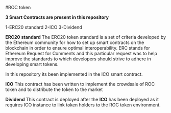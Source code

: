 #ROC token

**3 Smart Contracts are present in this repository**

1-ERC20 standard
2-ICO
3-Dividend

**ERC20 standard**
The ERC20 token standard is a set of criteria developed by the Ethereum community for how to set up smart contracts on the blockchain in order to ensure optimal interoperability. ERC stands for Ethereum Request for Comments and this particular request was to help improve the standards to which developers should strive to adhere in developing smart tokens.

In this repository its been implemented in the ICO smart contract.

**ICO**
This contract has been written to implement the crowdsale of ROC token and to distribute the token to the market

**Dividend**
This contract is deployed after the **ICO** has been deployed as it requires ICO instance to link token holders to the ROC token environment.
